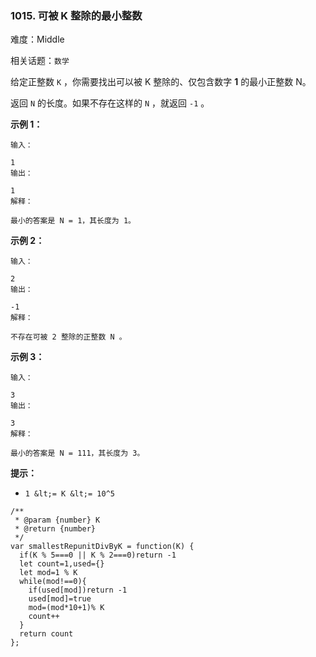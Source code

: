 ### 1015. 可被 K 整除的最小整数

难度：Middle

相关话题：`数学`

给定正整数 `K` ，你需要找出可以被 K 整除的、仅包含数字  **1**  的最小正整数 N。



返回 `N` 的长度。如果不存在这样的 `N` ，就返回  `-1` 。







 **示例 1：** 





```
输入：

1
输出：

1
解释：

最小的答案是 N = 1，其长度为 1。
```

 **示例 2：** 





```
输入：

2
输出：

-1
解释：

不存在可被 2 整除的正整数 N 。
```

 **示例 3：** 





```
输入：

3
输出：

3
解释：

最小的答案是 N = 111，其长度为 3。
```





 **提示：** 





*  `1 &lt;= K &lt;= 10^5` 






```
/**
 * @param {number} K
 * @return {number}
 */
var smallestRepunitDivByK = function(K) {
  if(K % 5===0 || K % 2===0)return -1
  let count=1,used={}
  let mod=1 % K
  while(mod!==0){
    if(used[mod])return -1
    used[mod]=true
    mod=(mod*10+1)% K
    count++
  }
  return count
};



```

